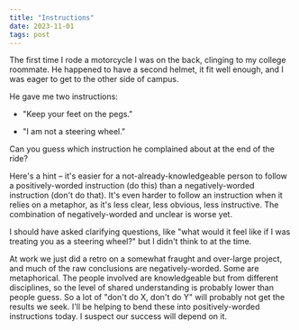 ```yaml
---
title: "Instructions"
date: 2023-11-01
tags: post
---
```


The first time I rode a motorcycle I was on the back, clinging to my college roommate. He happened to have a second helmet, it fit well enough, and I was eager to get to the other side of campus.  
  
He gave me two instructions:

- "Keep your feet on the pegs."

- "I am not a steering wheel."

Can you guess which instruction he complained about at the end of the ride?

Here's a hint – it's easier for a not-already-knowledgeable person to follow a positively-worded instruction (do this) than a negatively-worded instruction (don't do that). It's even harder to follow an instruction when it relies on a metaphor, as it's less clear, less obvious, less instructive. The combination of negatively-worded and unclear is worse yet.

I should have asked clarifying questions, like "what would it feel like if I was treating you as a steering wheel?" but I didn't think to at the time.

At work we just did a retro on a somewhat fraught and over-large project, and much of the raw conclusions are negatively-worded. Some are metaphorical. The people involved are knowledgeable but from different disciplines, so the level of shared understanding is probably lower than people guess. So a lot of "don't do X, don't do Y" will probably not get the results we seek. I'll be helping to bend these into positively-worded instructions today. I suspect our success will depend on it.
